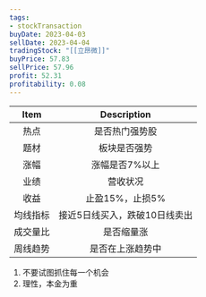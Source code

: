 ```yaml
---
tags:
- stockTransaction
buyDate: 2023-04-03
sellDate: 2023-04-04
tradingStock: "[[立昂微]]"
buyPrice: 57.83
sellPrice: 57.96
profit: 52.31
profitability: 0.08
---
```

|   Item   |          Description          |
|:--------:|:-----------------------------:|
|   热点   |        是否热门强势股         |
|   题材   |         板块是否强势          |
|   涨幅   |        涨幅是否7%以上         |
|   业绩   |           营收状况            |
|   收益   |        止盈15%，止损5%        |
| 均线指标 | 接近5日线买入，跌破10日线卖出 |
| 成交量比 |          是否缩量涨           |
| 周线趋势 | 是否在上涨趋势中                              |

1. 不要试图抓住每一个机会
2. 理性，本金为重


